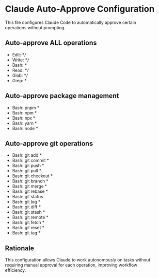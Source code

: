 # Claude Auto-Approve Configuration

This file configures Claude Code to automatically approve certain operations without prompting.

## Auto-approve ALL operations
- Edit: **/*
- Write: **/*
- Bash: *
- Read: **/*
- Glob: **/*
- Grep: *

## Auto-approve package management
- Bash: pnpm *
- Bash: npm *
- Bash: npx *
- Bash: yarn *
- Bash: node *

## Auto-approve git operations
- Bash: git add *
- Bash: git commit *
- Bash: git push *
- Bash: git pull *
- Bash: git checkout *
- Bash: git branch *
- Bash: git merge *
- Bash: git rebase *
- Bash: git status
- Bash: git log *
- Bash: git diff *
- Bash: git stash *
- Bash: git remote *
- Bash: git fetch *
- Bash: git reset *
- Bash: git tag *

## Rationale
This configuration allows Claude to work autonomously on tasks without requiring manual approval for each operation, improving workflow efficiency.
